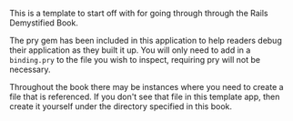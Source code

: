 This is a template to start off with for going through through the Rails Demystified
Book.

The pry gem has been included in this application to help readers debug their
application as they built it up.  You will only need to add in a `binding.pry`
to the file you wish to inspect, requiring pry will not be necessary.

Throughout the book there may be instances where you need to create a file
that is referenced.  If you don't see that file in this template app, then
create it yourself under the directory specified in this book.
